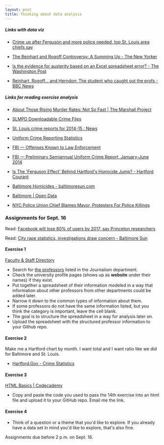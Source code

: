 ```yaml
---
layout: post
title: Thinking about data analysis
---
```


##### Links with data viz

* [Crime up after Ferguson and more police needed, top St. Louis area chiefs say](http://www.stltoday.com/news/local/crime-and-courts/crime-up-after-ferguson-and-more-police-needed-top-st/article_04d9f99f-9a9a-51be-a231-1707a57b50d6.html)

* [The Reinhart and Rogoff Controversy: A Summing Up - The New Yorker](http://www.newyorker.com/news/john-cassidy/the-reinhart-and-rogoff-controversy-a-summing-up)

* [Is the evidence for austerity based on an Excel spreadsheet error? - The Washington Post](http://www.washingtonpost.com/news/wonkblog/wp/2013/04/16/is-the-best-evidence-for-austerity-based-on-an-excel-spreadsheet-error/)

* [Reinhart, Rogoff... and Herndon: The student who caught out the profs - BBC News](http://www.bbc.com/news/magazine-22223190)

##### Links for reading exercise analysis

* [About Those Rising Murder Rates: Not So Fast | The Marshall Project](https://www.themarshallproject.org/2015/09/04/about-those-rising-murder-rates-not-so-fast)

* [SLMPD Downloadable Crime Files](http://www.slmpd.org/Crimereports.shtml)

* [St. Louis crime reports for 2014-15 : News](http://www.stltoday.com/news/local/stl-info/st-louis-crime-reports-for/html_9ffe4219-05aa-526d-92a1-3661d6b66842.html?appSession=801765812861063&RecordID=&PageID=2&PrevPageID=1&cpipage=3&CPISortType=&CPIorderBy=)

* [Uniform Crime Reporting Statistics](http://www.ucrdatatool.gov/)

* [FBI — Offenses Known to Law Enforcement](https://www.fbi.gov/about-us/cjis/ucr/crime-in-the-u.s/2013/crime-in-the-u.s.-2013/offenses-known-to-law-enforcement/offenses-known-to-law-enforcement)

* [FBI — Preliminary Semiannual Uniform Crime Report, January-June 2014](https://www.fbi.gov/about-us/cjis/ucr/crime-in-the-u.s/2014/preliminary-semiannual-uniform-crime-report-january-june-2014/preliminary-semiannual-uniform-crime-report-january-june-2014)

* [Is The 'Ferguson Effect' Behind Hartford's Homicide Jump? - Hartford Courant](http://www.courant.com/data-desk/hc-is-the-ferguson-effect-behind-hartfords-homicide-jump-20150717-htmlstory.html)

* [Baltimore Homicides - baltimoresun.com](http://data.baltimoresun.com/bing-maps/homicides/?)

* [Baltimore | Open Data](https://data.baltimorecity.gov/)

* [NYC Police Union Chief Blames Mayor, Protesters For Police Killings](http://www.huffingtonpost.com/2014/12/20/new-york-police-union-mayor_n_6361046.html)




### Assignments for Sept. 16


Read: [Facebook will lose 80% of users by 2017, say Princeton researchers](http://www.theguardian.com/technology/2014/jan/22/facebook-princeton-researchers-infectious-disease)

Read: [City rape statistics, investigations draw concern - Baltimore Sun](http://www.baltimoresun.com/news/bs-md-ci-rapes-20100519-story.html)

#### Exercise 1

[Faculty & Staff Directory](http://www.ccsu.edu/index/directory.html)

* Search for [the professors](http://www.ccsu.edu/index/directory.html) listed in the Journalism department. 
* Check the university profile pages (shows up as **website** under their names) if they exist. 
* Put together a spreadsheet of their information modeled in a way that information about other professors from other departments could be added later.
* Narrow it down to the common types of information about them. 
* If some professors do not have the same information listed, but you think the category is important, leave the cell blank.
* The goal is to structure the spreadsheet in a way for analysis later on.
* Upload the spreadsheet with the structured professor information to your Github repo.

#### Exercise 2

Make me a Hartford chart by month. I want total and I want ratio like we did for Baltimore and St. Louis.

* [Hartford.Gov - Crime Statistics](http://www.hartford.gov/police/crime-statistics)

#### Exercise 3

[HTML Basics | Codecademy](https://www.codecademy.com/courses/web-beginner-en-HZA3b/0/1)

* Copy and paste the code you used to pass the 14th exercise into an html file and upload it to your GitHub repo. Email me the link.

#### Exercise 4

* Think of a question or a theme that you'd like to explore. If you already have a data set in mind you'd like to explore, that's also fine. 

Assignments due before 2 p.m. on Sept. 16.
